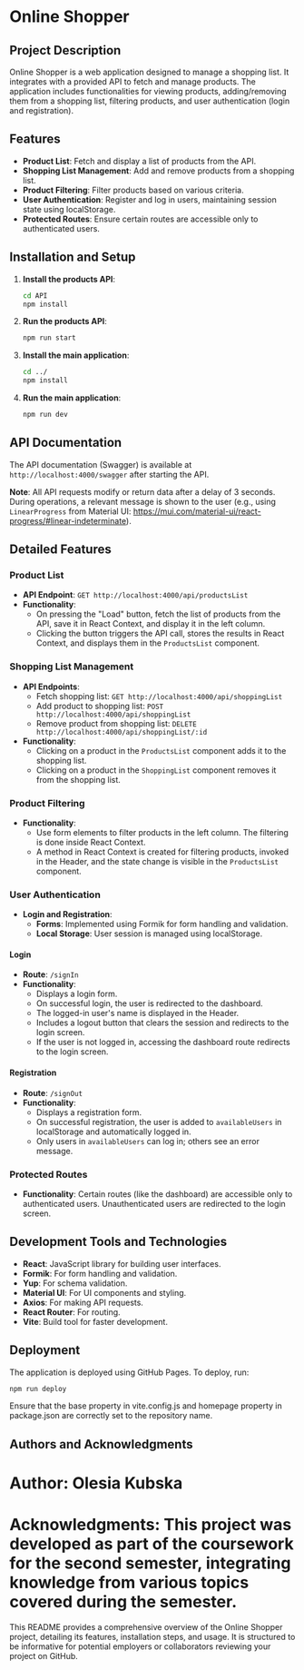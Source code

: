 # Online Shopper

## Project Description

Online Shopper is a web application designed to manage a shopping list. It integrates with a provided API to fetch and manage products. The application includes functionalities for viewing products, adding/removing them from a shopping list, filtering products, and user authentication (login and registration).

## Features

- **Product List**: Fetch and display a list of products from the API.
- **Shopping List Management**: Add and remove products from a shopping list.
- **Product Filtering**: Filter products based on various criteria.
- **User Authentication**: Register and log in users, maintaining session state using localStorage.
- **Protected Routes**: Ensure certain routes are accessible only to authenticated users.

## Installation and Setup

1. **Install the products API**:
    ```bash
    cd API
    npm install
    ```

2. **Run the products API**:
    ```bash
    npm run start
    ```

3. **Install the main application**:
    ```bash
    cd ../
    npm install
    ```

4. **Run the main application**:
    ```bash
    npm run dev
    ```

## API Documentation

The API documentation (Swagger) is available at `http://localhost:4000/swagger` after starting the API.

**Note**: All API requests modify or return data after a delay of 3 seconds. During operations, a relevant message is shown to the user (e.g., using `LinearProgress` from Material UI: https://mui.com/material-ui/react-progress/#linear-indeterminate).

## Detailed Features

### Product List

- **API Endpoint**: `GET http://localhost:4000/api/productsList`
- **Functionality**: 
  - On pressing the "Load" button, fetch the list of products from the API, save it in React Context, and display it in the left column.
  - Clicking the button triggers the API call, stores the results in React Context, and displays them in the `ProductsList` component.

### Shopping List Management

- **API Endpoints**:
  - Fetch shopping list: `GET http://localhost:4000/api/shoppingList`
  - Add product to shopping list: `POST http://localhost:4000/api/shoppingList`
  - Remove product from shopping list: `DELETE http://localhost:4000/api/shoppingList/:id`
- **Functionality**:
  - Clicking on a product in the `ProductsList` component adds it to the shopping list.
  - Clicking on a product in the `ShoppingList` component removes it from the shopping list.

### Product Filtering

- **Functionality**: 
  - Use form elements to filter products in the left column. The filtering is done inside React Context.
  - A method in React Context is created for filtering products, invoked in the Header, and the state change is visible in the `ProductsList` component.

### User Authentication

- **Login and Registration**:
  - **Forms**: Implemented using Formik for form handling and validation.
  - **Local Storage**: User session is managed using localStorage.

#### Login

- **Route**: `/signIn`
- **Functionality**: 
  - Displays a login form.
  - On successful login, the user is redirected to the dashboard.
  - The logged-in user's name is displayed in the Header.
  - Includes a logout button that clears the session and redirects to the login screen.
  - If the user is not logged in, accessing the dashboard route redirects to the login screen.

#### Registration

- **Route**: `/signOut`
- **Functionality**:
  - Displays a registration form.
  - On successful registration, the user is added to `availableUsers` in localStorage and automatically logged in.
  - Only users in `availableUsers` can log in; others see an error message.

### Protected Routes

- **Functionality**: Certain routes (like the dashboard) are accessible only to authenticated users. Unauthenticated users are redirected to the login screen.

## Development Tools and Technologies

- **React**: JavaScript library for building user interfaces.
- **Formik**: For form handling and validation.
- **Yup**: For schema validation.
- **Material UI**: For UI components and styling.
- **Axios**: For making API requests.
- **React Router**: For routing.
- **Vite**: Build tool for faster development.

## Deployment

The application is deployed using GitHub Pages. To deploy, run:

```bash
npm run deploy
 ```

Ensure that the base property in vite.config.js and homepage property in package.json are correctly set to the repository name.

## Authors and Acknowledgments

# Author: Olesia Kubska
# Acknowledgments: This project was developed as part of the coursework for the second semester, integrating knowledge from various topics covered during the semester.

This README provides a comprehensive overview of the Online Shopper project, detailing its features, installation steps, and usage. It is structured to be informative for potential employers or collaborators reviewing your project on GitHub.
